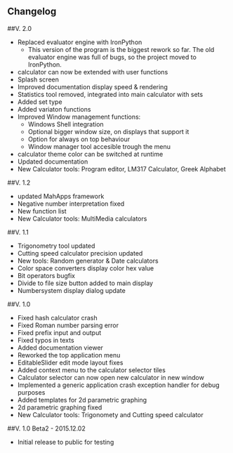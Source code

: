 Changelog
---
##V. 2.0
* Replaced evaluator engine with IronPython
	* This version of the program is the biggest rework so far.
	The old evaluator engine was full of bugs, so the project moved to IronPython.
* calculator can now be extended with user functions
* Splash screen
* Improved documentation display speed & rendering
* Statistics tool removed, integrated into main calculator with sets
* Added set type
* Added variaton functions
* Improved Window management functions:
	* Windows Shell integration
	* Optional bigger window size, on displays that support it
	* Option for always on top behaviour
	* Window manager tool accesible trough the menu
* calculator theme color can be switched at runtime
* Updated documentation
* New Calculator tools: Program editor, LM317 Calculator, Greek Alphabet

##V. 1.2
* updated MahApps framework
* Negative number interpretation fixed
* New function list
* New Calculator tools: MultiMedia calculators

##V. 1.1
* Trigonometry tool updated
* Cutting speed calculator precision updated
* New tools: Random generator & Date calculators
* Color space converters display color hex value
* Bit operators bugfix
* Divide to file size button added to main display
* Numbersystem display dialog update


##V. 1.0
* Fixed hash calculator crash
* Fixed Roman number parsing error
* Fixed prefix input and output
* Fixed typos in texts
* Added documentation viewer
* Reworked the top application menu
* EditableSlider edit mode layout fixes
* Added context menu to the calculator selector tiles
* Calculator selector can now open new calculator in new window
* Implemented a generic application crash exception handler for debug purposes
* Added templates for 2d parametric graphing
* 2d parametric graphing fixed
* New Calculator tools: Trigonomety and Cutting speed calculator

##V. 1.0 Beta2 - 2015.12.02
* Initial release to public for testing